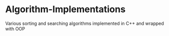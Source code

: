 # Algorithm-Implementations
Various sorting and searching algorithms implemented in C++ and wrapped with OOP
